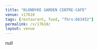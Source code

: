```yaml
---
title: "KLONDYKE GARDEN CENTRE-CAFE"
venue: v17610
tags: [restaurant, food, "fhrs:663452"]
permalink: /v/17610/
layout: venue
---
```

null